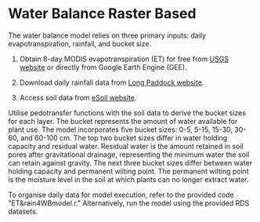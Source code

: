 # Water Balance Raster Based

The water balance model relies on three primary inputs: daily evapotranspiration, rainfall, and bucket size.

1. Obtain 8-day MODIS evapotranspiration (ET) for free from [USGS website](https://e4ftl01.cr.usgs.gov/MOLT/MOD16A2.061) or directly from Google Earth Engine (GEE).

2. Download daily rainfall data from [Long Paddock website](https://www.longpaddock.qld.gov.au/silo/gridded-data).

3. Access soil data from [eSoil website](https://esoil.io/TERNLandscapes/Public/Pages/SLGA).

Utilise pedotransfer functions with the soil data to derive the bucket sizes for each layer. The bucket represents the amount of water available for plant use. The model incorporates five bucket sizes: 0-5, 5-15, 15-30, 30-60, and 60-100 cm. The top two bucket sizes differ in water holding capacity and residual water. Residual water is the amount retained in soil pores after gravitational drainage, representing the minimum water the soil can retain against gravity. The next three bucket sizes differ between water holding capacity and permanent wilting point. The permanent wilting point is the moisture level in the soil at which plants can no longer extract water.

To organise daily data for model execution, refer to the provided code "ET&rain4WBmodel.r." Alternatively, run the model using the provided RDS datasets.

